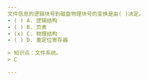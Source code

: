 ```yaml
---
文件信息的逻辑块号到磁盘物理块号的变换是由( )决定。
- ( ) A. 逻辑结构 
- ( ) B. 页表 
- (x) C. 物理结构 
- ( ) D. 重定位寄存器

> 知识点：文件系统。
> C

---
```

